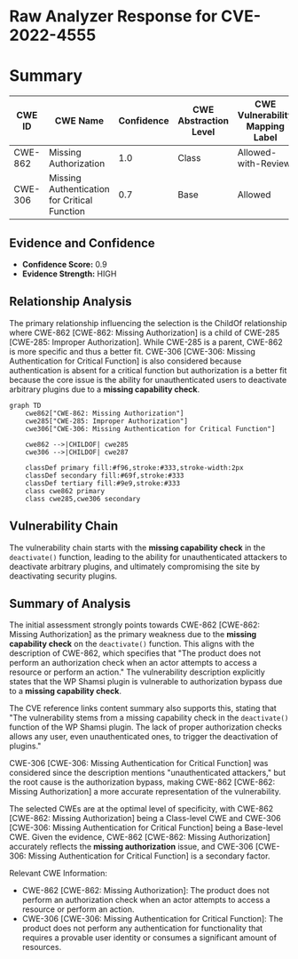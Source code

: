 # Raw Analyzer Response for CVE-2022-4555

# Summary
| CWE ID | CWE Name | Confidence | CWE Abstraction Level | CWE Vulnerability Mapping Label | CWE-Vulnerability Mapping Notes |
|---|---|---|---|---|---|
| CWE-862 | Missing Authorization | 1.0 | Class | Allowed-with-Review | Primary CWE |
| CWE-306 | Missing Authentication for Critical Function | 0.7 | Base | Allowed | Secondary Candidate |

## Evidence and Confidence

*   **Confidence Score:** 0.9
*   **Evidence Strength:** HIGH

## Relationship Analysis
The primary relationship influencing the selection is the ChildOf relationship where CWE-862 [CWE-862: Missing Authorization] is a child of CWE-285 [CWE-285: Improper Authorization]. While CWE-285 is a parent, CWE-862 is more specific and thus a better fit. CWE-306 [CWE-306: Missing Authentication for Critical Function] is also considered because authentication is absent for a critical function but authorization is a better fit because the core issue is the ability for unauthenticated users to deactivate arbitrary plugins due to a **missing capability check**.

```mermaid
graph TD
    cwe862["CWE-862: Missing Authorization"]
    cwe285["CWE-285: Improper Authorization"]
    cwe306["CWE-306: Missing Authentication for Critical Function"]
    
    cwe862 -->|CHILDOF| cwe285
    cwe306 -->|CHILDOF| cwe287
    
    classDef primary fill:#f96,stroke:#333,stroke-width:2px
    classDef secondary fill:#69f,stroke:#333
    classDef tertiary fill:#9e9,stroke:#333
    class cwe862 primary
    class cwe285,cwe306 secondary
```

## Vulnerability Chain
The vulnerability chain starts with the **missing capability check** in the `deactivate()` function, leading to the ability for unauthenticated attackers to deactivate arbitrary plugins, and ultimately compromising the site by deactivating security plugins.

## Summary of Analysis
The initial assessment strongly points towards CWE-862 [CWE-862: Missing Authorization] as the primary weakness due to the **missing capability check** on the `deactivate()` function. This aligns with the description of CWE-862, which specifies that "The product does not perform an authorization check when an actor attempts to access a resource or perform an action." The vulnerability description explicitly states that the WP Shamsi plugin is vulnerable to authorization bypass due to a **missing capability check**.

The CVE reference links content summary also supports this, stating that "The vulnerability stems from a missing capability check in the `deactivate()` function of the WP Shamsi plugin. The lack of proper authorization checks allows any user, even unauthenticated ones, to trigger the deactivation of plugins."

CWE-306 [CWE-306: Missing Authentication for Critical Function] was considered since the description mentions "unauthenticated attackers," but the root cause is the authorization bypass, making CWE-862 [CWE-862: Missing Authorization] a more accurate representation of the vulnerability.

The selected CWEs are at the optimal level of specificity, with CWE-862 [CWE-862: Missing Authorization] being a Class-level CWE and CWE-306 [CWE-306: Missing Authentication for Critical Function] being a Base-level CWE. Given the evidence, CWE-862 [CWE-862: Missing Authorization] accurately reflects the **missing authorization** issue, and CWE-306 [CWE-306: Missing Authentication for Critical Function] is a secondary factor.

Relevant CWE Information:
- CWE-862 [CWE-862: Missing Authorization]: The product does not perform an authorization check when an actor attempts to access a resource or perform an action.
- CWE-306 [CWE-306: Missing Authentication for Critical Function]: The product does not perform any authentication for functionality that requires a provable user identity or consumes a significant amount of resources.